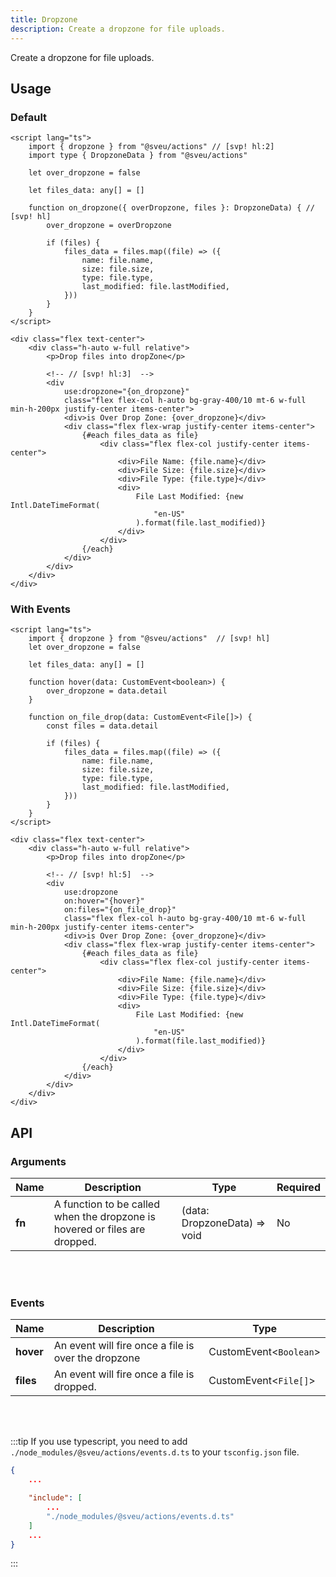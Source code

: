 ```yaml
---
title: Dropzone
description: Create a dropzone for file uploads.
---
```


Create a dropzone for file uploads.

## Usage

### Default

```svelte live ln
<script lang="ts">
    import { dropzone } from "@sveu/actions" // [svp! hl:2]
    import type { DropzoneData } from "@sveu/actions"

    let over_dropzone = false

    let files_data: any[] = []

    function on_dropzone({ overDropzone, files }: DropzoneData) { // [svp! hl]
        over_dropzone = overDropzone

        if (files) {
            files_data = files.map((file) => ({
                name: file.name,
                size: file.size,
                type: file.type,
                last_modified: file.lastModified,
            }))
        }
    }
</script>

<div class="flex text-center">
    <div class="h-auto w-full relative">
        <p>Drop files into dropZone</p>

        <!-- // [svp! hl:3]  -->
        <div
            use:dropzone="{on_dropzone}"
            class="flex flex-col h-auto bg-gray-400/10 mt-6 w-full min-h-200px justify-center items-center">
            <div>is Over Drop Zone: {over_dropzone}</div>
            <div class="flex flex-wrap justify-center items-center">
                {#each files_data as file}
                    <div class="flex flex-col justify-center items-center">
                        <div>File Name: {file.name}</div>
                        <div>File Size: {file.size}</div>
                        <div>File Type: {file.type}</div>
                        <div>
                            File Last Modified: {new Intl.DateTimeFormat(
                                "en-US"
                            ).format(file.last_modified)}
                        </div>
                    </div>
                {/each}
            </div>
        </div>
    </div>
</div>
```

### With Events

```svelte live ln
<script lang="ts">
    import { dropzone } from "@sveu/actions"  // [svp! hl]
    let over_dropzone = false

    let files_data: any[] = []

    function hover(data: CustomEvent<boolean>) {
        over_dropzone = data.detail
    }

    function on_file_drop(data: CustomEvent<File[]>) {
        const files = data.detail

        if (files) {
            files_data = files.map((file) => ({
                name: file.name,
                size: file.size,
                type: file.type,
                last_modified: file.lastModified,
            }))
        }
    }
</script>

<div class="flex text-center">
    <div class="h-auto w-full relative">
        <p>Drop files into dropZone</p> 
    
        <!-- // [svp! hl:5]  -->
        <div
            use:dropzone 
            on:hover="{hover}" 
            on:files="{on_file_drop}"
            class="flex flex-col h-auto bg-gray-400/10 mt-6 w-full min-h-200px justify-center items-center">
            <div>is Over Drop Zone: {over_dropzone}</div>
            <div class="flex flex-wrap justify-center items-center">
                {#each files_data as file}
                    <div class="flex flex-col justify-center items-center">
                        <div>File Name: {file.name}</div>
                        <div>File Size: {file.size}</div>
                        <div>File Type: {file.type}</div>
                        <div>
                            File Last Modified: {new Intl.DateTimeFormat(
                                "en-US"
                            ).format(file.last_modified)}
                        </div>
                    </div>
                {/each}
            </div>
        </div>
    </div>
</div>
```

## API

### Arguments

| Name                | Description                                  | Type                  | Required |
| ------------------- | -------------------------------------------- | --------------------- | -------- |
| **fn**              | A function to be called when the dropzone is hovered or files are dropped. | (data: DropzoneData) => void | No |

<br/>
<br/>

### Events

| Name                | Description                                         | Type                  |
| ------------------- | --------------------------------------------------- | --------------------- |
| **hover**           | An event will fire once a file is over the dropzone | CustomEvent<`Boolean`>|
| **files**           | An event will fire once a file is dropped.          | CustomEvent<`File[]`>   |

<br/>
<br/>

:::tip
If you use typescript, you need to add `./node_modules/@sveu/actions/events.d.ts` to your `tsconfig.json` file.

```json
{
    ...

    "include": [
        ...
        "./node_modules/@sveu/actions/events.d.ts"
    ]
    ...
}
```

:::
